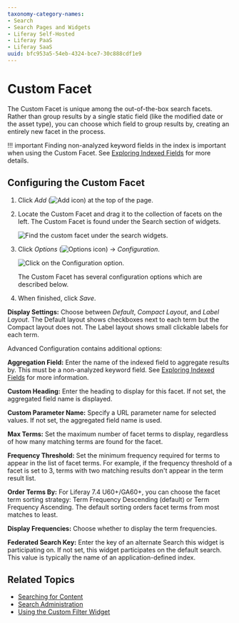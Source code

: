 ```yaml
---
taxonomy-category-names:
- Search
- Search Pages and Widgets
- Liferay Self-Hosted
- Liferay PaaS
- Liferay SaaS
uuid: bfc953a5-54eb-4324-bce7-30c888cdf1e9
---
```

# Custom Facet

The Custom Facet is unique among the out-of-the-box search facets. Rather than group results by a single static field (like the modified date or the asset type), you can choose which field to group results by, creating an entirely new facet in the process.

!!! important
    Finding non-analyzed keyword fields in the index is important when using the Custom Facet. See [Exploring Indexed Fields](../exploring-indexed-fields.md) for more details.

## Configuring the Custom Facet

1. Click *Add* (![Add icon](../../../images/icon-add-app.png)) at the top of the page.

1. Locate the Custom Facet and drag it to the collection of facets on the left. The Custom Facet is found under the Search section of widgets.

   ![Find the custom facet under the search widgets.](custom-facet/images/01.png)

1. Click *Options* (![Options icon](../../../images/icon-app-options.png)) &rarr; *Configuration*.

   ![Click on the Configuration option.](custom-facet/images/02.png)

   The Custom Facet has several configuration options which are described below.

1. When finished, click *Save*.

**Display Settings:** Choose between *Default*, *Compact Layout*, and *Label Layout*. The Default layout shows checkboxes next to each term but the Compact layout does not. The Label layout shows small clickable labels for each term.

Advanced Configuration contains additional options: 

**Aggregation Field:** Enter the name of the indexed field to aggregate results by. This must be a non-analyzed keyword field. See [Exploring Indexed Fields](../exploring-indexed-fields.md) for more information.

**Custom Heading:** Enter the heading to display for this facet. If not set, the aggregated field name is displayed.

**Custom Parameter Name:** Specify a URL parameter name for selected values. If not set, the aggregated field name is used.

**Max Terms:** Set the maximum number of facet terms to display, regardless of how many matching terms are found for the facet.

**Frequency Threshold:** Set the minimum frequency required for terms to appear in the list of facet terms. For example, if the frequency threshold of a facet is set to 3, terms with two matching results don't appear in the term result list.

**Order Terms By:** For Liferay 7.4 U60+/GA60+, you can choose the facet term sorting strategy: Term Frequency Descending (default) or Term Frequency Ascending. The default sorting orders facet terms from most matches to least.

**Display Frequencies:** Choose whether to display the term frequencies.

**Federated Search Key:** Enter the key of an alternate Search this widget is participating on. If not set, this widget participates on the default search. This value is typically the name of an application-defined index.

## Related Topics

- [Searching for Content](../../getting-started/searching-for-content.md)
- [Search Administration](../../search-administration-and-tuning/search-administration.md)
- [Using the Custom Filter Widget](../search-results/using-the-custom-filter-widget.md)
